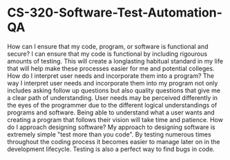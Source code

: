 # CS-320-Software-Test-Automation-QA

How can I ensure that my code, program, or software is functional and secure?
I can ensure that my code is functional by including rigourous amounts of testing. This will create a longlasting habitual standard in my life that will help make these processes easier for me and potential colleges.
How do I interpret user needs and incorporate them into a program?
The way I interpret user needs and incorporate them into my program not only includes asking follow up questions but also quality questions that give me a clear path of understanding. User needs may be perceived differently in the eyes of the programmer due to the
different logical understandings of programs and software. Being able to understand what a user wants and creating a program that follows their vision will take time and patience.
How do I approach designing software?
My approach to designing software is extremely simple "test more than you code". By testing numerous times throughout the coding process it becomes easier to manage later on in the development lifecycle. Testing is also a perfect way to find bugs in code.
